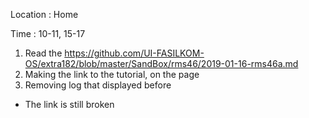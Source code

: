 Location  : Home

Time  :   10-11, 15-17

1. Read the https://github.com/UI-FASILKOM-OS/extra182/blob/master/SandBox/rms46/2019-01-16-rms46a.md
2. Making the link to the tutorial, on the page
3. Removing log that displayed before


- The link is still broken

